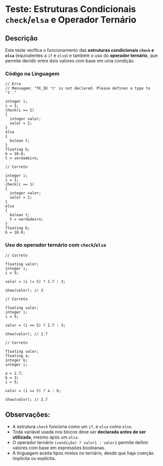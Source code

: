  # Teste: Estruturas Condicionais `check`/`elsa` e Operador Ternário

 ## Descrição

 Este teste verifica o funcionamento das **estruturas condicionais `check` e `elsa`** (equivalentes a `if` e `else`) e também o uso do **operador ternário**, que permite decidir entre dois valores com base em uma condição.

 ### Código na Linguagem

 ```
 // Erro
 // Mensagem: "TK_ID 't' is not declared. Please defines a type to 't'."

 integer i;
 i = 1;
 check(i == 1)
 {
   integer valor;
   valor = 2;
 }
 elsa
 {
   bolean t;
 }
 floating b;
 b = 10.0;
 t = verdadeiro;
 ```

 ```
 // Correto

 integer i;
 i = 1;
 check(i == 1)
 {
   integer valor;
   valor = 2;
 }
 elsa
 {
   bolean t;
   t = verdadeiro;
 }
 floating b;
 b = 10.0;
 ```

 ### Uso do operador ternário com `check`/`elsa`

 ```
 // Correto

 floating valor;
 integer i;
 i = 5;

 valor = (i != 5) ? 2.7 : 3;

 show(valor); // 3
 ```

 ```
 // Correto

 floating valor;
 integer i;
 i = 5;

 valor = (i == 5) ? 2.7 : 3;

 show(valor); // 2.7
 ```

 ```
 // Correto

 floating valor;
 floating a;
 integer b;
 integer i;

 a = 2.7;
 b = 3;
 i = 5;

 valor = (i == 5) ? a : b;

 show(valor); // 2.7
 ```

 ## Observações:

 - A estrutura `check` funciona como um `if`, e `elsa` como `else`.
 - Toda variável usada nos blocos deve ser **declarada antes de ser utilizada**, mesmo após um `elsa`.
 - O operador ternário `(condição) ? valor1 : valor2` permite definir valores com base em expressões booleanas.
 - A linguagem aceita tipos mistos no ternário, desde que haja coerção implícita ou explícita.
